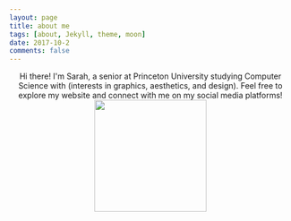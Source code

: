 ```yaml
---
layout: page
title: about me
tags: [about, Jekyll, theme, moon]
date: 2017-10-2
comments: false
---
```

    
<center>
	<a href="http://sp37344.github.io/"></a> Hi there! I'm Sarah, a senior at Princeton University studying Computer Science with (interests in graphics, aesthetics, and design). Feel free to explore my website and connect with me on my social media platforms!  
	<img src="{{ site.url }}/assets/img/photo.png" align="middle" style="width:200px;height:200px;">	
</center>
